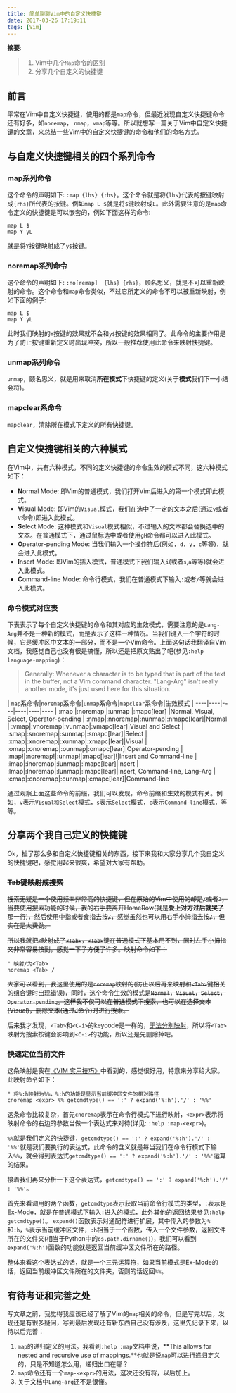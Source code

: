 ```yaml
---
title: 简单聊聊Vim中的自定义快捷键
date: 2017-03-26 17:19:11
tags: [Vim]
---
```


__摘要__:

> 1. Vim中几个`Map`命令的区别
> 2. 分享几个自定义的快捷键


<!--more-->
## 前言

平常在Vim中自定义快捷键，使用的都是`map`命令，但最近发现自定义快捷键命令还有好多，如`noremap`， `nmap`，`vmap`等等。所以就想写一篇关于Vim中自定义快捷键的文章，来总结一些Vim中的自定义快捷键的命令和他们的命名方式。

## 与自定义快捷键相关的四个系列命令

### map系列命令

这个命令的声明如下: `:map {lhs} {rhs}`。这个命令就是将`{lhs}`代表的按键映射成`{rhs}`所代表的按键。例如`map L $`就是将`$`键映射成`L`。此外需要注意的是`map`命令定义的快捷键是可以嵌套的，例如下面这样的命令:

```vim
map L $
map Y yL
```

就是将`Y`按键映射成了`y$`按键。

### noremap系列命令

这个命令的声明如下: `:no[remap]  {lhs} {rhs}`，顾名思义，就是不可以重新映射的命令。这个命令和`map`命令类似，不过它所定义的命令不可以被重新映射，例如下面的例子:

```vim
map L $
map Y yL
```

此时我们映射的`Y`按键的效果就不会和`y$`按键的效果相同了。此命令的主要作用是为了防止按键重新定义时出现冲突，所以一般推荐使用此命令来映射快捷键。

### unmap系列命令

`unmap`，顾名思义，就是用来取消**所在模式**下快捷键的定义(关于**模式**我们下一小结会将)。

### mapclear系命令

`mapclear`，清除所在模式下定义的所有快捷键。

## 自定义快捷键相关的六种模式

在Vim中，共有六种模式，不同的定义快捷键的命令生效的模式不同，这六种模式如下：

+ **N**ormal Mode: 即Vim的普通模式，我们打开Vim后进入的第一个模式即此模式。
+ **V**isual Mode: 即Vim的`Visual`模式，我们在选中了一定的文本之后(通过`v`或者`V`命令)即进入此模式。
+ **S**elect Mode: 这种模式和`Visual`模式相似，不过输入的文本都会替换选中的文本。在普通模式下，通过鼠标选中或者使用`gH`命令都可以进入此模式。
+ **O**perator-pending Mode: 当我们输入一个[操作符](http://vimdoc.sourceforge.net/htmldoc/motion.html#operator)后(例如，`d`，`y`，`c`等等)，就会进入此模式。
+ **I**nsert Mode: 即Vim的插入模式，普通模式下我们输入`i`(或者`s`,`a`等等)就会进入此模式。
+ **C**ommand-line Mode: 命令行模式，我们在普通模式下输入`:`或者`/`等就会进入此模式。

### 命令模式对应表

下表表示了每个自定义快捷键的命令和其对应的生效模式，需要注意的是`Lang-Arg`并不是一种新的模式，而是表示了这样一种情况。当我们键入一个字符的时候，它是缓冲区中文本的一部分，而不是一个Vim命令。上面这句话我翻译自Vim文档，我感觉自己也没有很是搞懂，所以还是把原文贴出了吧(参见`:help language-mapping`)：

> Generally: Whenever a character is to be typed that is part of the text in the
buffer, not a Vim command character.  "Lang-Arg" isn't really another mode,
it's just used here for this situation.

| `map`系命令|`noremap`系命令|`unmap`系命令|`mapclear`系命令|生效模式
| ----|----|----|----|----|----
| :map |:noremap |:unmap |:mapc[lear] |Normal, Visual, Select, Operator-pending
| :nmap|:nnoremap|:nunmap|:nmapc[lear]|Normal
| :vmap|:vnoremap|:vunmap|:vmapc[lear]|Visual and Select
| :smap|:snoremap|:sunmap|:smapc[lear]|Select
| :xmap|:xnoremap|:xunmap|:xmapc[lear]|Visual
| :omap|:onoremap|:ounmap|:omapc[lear]|Operator-pending
| :map!|:noremap!|:unmap!|:mapc[lear]!|Insert and Command-line
| :imap|:inoremap|:iunmap|:imapc[lear]|Insert
| :lmap|:lnoremap|:lunmap|:lmapc[lear]|Insert, Command-line, Lang-Arg
| :cmap|:cnoremap|:cunmap|:cmapc[lear]|Command-line

通过观察上面这些命令的前缀，我们可以发现，命令前缀和生效的模式有关。例如，`v`表示`Visual和Select`模式，`s`表示`Select`模式，`c`表示`Command-line`模式，等等。

## 分享两个我自己定义的快捷键

Ok，扯了那么多和自定义快捷键相关的东西，接下来我和大家分享几个我自定义的快捷键吧，感觉用起来很爽，希望对大家有帮助。

### ~~Tab键映射成搜索~~

~~搜索无疑是一个使用频率非常高的快捷键，但在原始的Vim中使用的却是`/`或者`?`，当要使用搜索功能的时候，我的右手要离开HomeRow(就是**爱上对方过后就哭了**那一行)，然后使用中指或者食指去按`/`，感觉虽然也可以用右手小拇指去按`/`，但实在是太费劲。~~

~~所以我就把`/`映射成了`<Tab>`，`<Tab>`键在普通模式下基本用不到，同时左手小拇指又非常容易按到，感觉一下子方便了许多。映射命令如下：~~

```vim
" 映射/为<Tab>
noremap <Tab> /
```

~~大家可以看到，我这里使用的是`noremap`映射的(防止以后再来映射和`<Tab>`键相关的组合键时出现错误)，同时，这个命令生效的模式是`Normal`，`Visual`，`Select`，`Operator-pending`。这样我不仅可以在普通模式下搜索，也可以在选择文本(Visual)，删除文本(通过`d`命令)时进行搜索。~~

后来我才发现，`<Tab>`和`<C-i>`的keycode是一样的，[无法分别映射](http://stackoverflow.com/questions/14641942/how-to-unmap-tab-and-do-not-make-ctrl-i-invalid-in-vim)，所以将`<Tab>`映射为搜索按键会影响到`<C-i>`的功能，所以还是先删除掉吧。

### 快速定位当前文件

这条映射是我在[《VIM 实用技巧》](https://book.douban.com/subject/25869486/)中看到的，感觉很好用，特意来分享给大家。此映射命令如下：

```vim
" 将%:h映射为%%，%:h的功能是显示当前缓冲区文件的相对路径
cnoremap <expr> %% getcmdtype() == ':' ? expand('%:h').'/' : '%%'
```

这条命令比较复杂，首先`cnoremap`表示在命令行模式下进行映射，`<expr>`表示将映射命令的右边的参数当做一个表达式来对待(详见: `:help :map-<expr>`)。

`%%`就是我们定义的快捷键，`getcmdtype() == ':' ? expand('%:h').'/' : '%%'`就是我们要执行的表达式，此命令的含义就是每当我们在命令行模式下输入`%%`，就会得到表达式`getcmdtype() == ':' ? expand('%:h').'/' : '%%'`运算的结果。

接着我们再来分析一下这个表达式，`getcmdtype() == ':' ? expand('%:h').'/' : '%%'`。

首先来看调用的两个函数，`getcmdtype`表示获取当前命令行模式的类型，`:`表示是Ex-Mode，就是在普通模式下输入`:`进入的模式，此外其他的返回结果参见`:help getcmdtype()`。
`expand()`函数表示对通配符进行扩展，其中传入的参数为`%`和`:h`，`%`表示当前缓冲区文件，`:h`相当于一个函数，传入一个文件参数，返回文件所在的文件夹(相当于Python中的`os.path.dirname()`)，我们可以看到`expand('%:h')`函数的功能就是返回当前缓冲区文件所在的路径。

整体来看这个表达式的话，就是一个三元运算符，如果当前模式是Ex-Mode的话，返回当前缓冲区文件所在的文件夹，否则的话返回`%%`。

## 有待考证和完善之处

写文章之前，我觉得我应该已经了解了Vim的`map`相关的命令，但是写完以后，发现还是有很多疑问，写到最后发现还有新东西自己没有涉及，这里先记录下来，以待以后完善：

1. `map`的递归定义的用法。我看到`:help :map`文档中说，**This allows for nested and recursive use of mappings.**也就是说`map`可以进行递归定义的，只是不知道怎么用，递归出口在哪？
2. `map`命令还有一个`map-<expr>`的用法，这次还没有将，以后加上。
3. 关于文档中`Lang-arg`还不是很懂。
